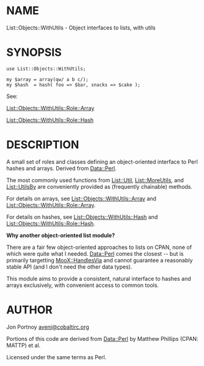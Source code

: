 # NAME

List::Objects::WithUtils - Object interfaces to lists, with utils

# SYNOPSIS

    use List::Objects::WithUtils;

    my $array = array(qw/ a b c/);
    my $hash  = hash( foo => $bar, snacks => $cake );

See:

[List::Objects::WithUtils::Role::Array](http://search.cpan.org/perldoc?List::Objects::WithUtils::Role::Array)

[List::Objects::WithUtils::Role::Hash](http://search.cpan.org/perldoc?List::Objects::WithUtils::Role::Hash)

# DESCRIPTION

A small set of roles and classes defining an object-oriented interface to Perl
hashes and arrays. Derived from [Data::Perl](http://search.cpan.org/perldoc?Data::Perl).

The most commonly used functions from [List::Util](http://search.cpan.org/perldoc?List::Util), [List::MoreUtils](http://search.cpan.org/perldoc?List::MoreUtils), and
[List::UtilsBy](http://search.cpan.org/perldoc?List::UtilsBy) are conveniently provided as (frequently chainable) methods.

For details on arrays, see [List::Objects::WithUtils::Array](http://search.cpan.org/perldoc?List::Objects::WithUtils::Array) and
[List::Objects::WithUtils::Role::Array](http://search.cpan.org/perldoc?List::Objects::WithUtils::Role::Array).

For details on hashes, see [List::Objects::WithUtils::Hash](http://search.cpan.org/perldoc?List::Objects::WithUtils::Hash) and
[List::Objects::WithUtils::Role::Hash](http://search.cpan.org/perldoc?List::Objects::WithUtils::Role::Hash).

__Why another object-oriented list module?__

There are a fair few object-oriented approaches to lists on CPAN, none of
which were quite what I needed. [Data::Perl](http://search.cpan.org/perldoc?Data::Perl) comes the closest -- but is
primarily targetting [MooX::HandlesVia](http://search.cpan.org/perldoc?MooX::HandlesVia) and cannot guarantee a reasonably
stable API (and I don't need the other data types).

This module aims to provide a consistent, natural interface to hashes and
arrays exclusively, with convenient access to common tools.

# AUTHOR

Jon Portnoy <avenj@cobaltirc.org>

Portions of this code are derived from [Data::Perl](http://search.cpan.org/perldoc?Data::Perl) by Matthew Phillips
(CPAN: MATTP) et al.

Licensed under the same terms as Perl.
